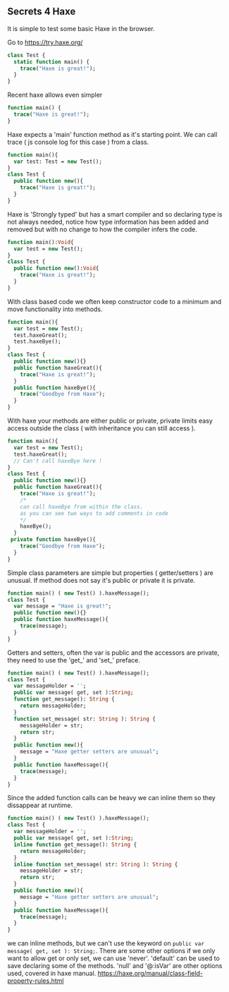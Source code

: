## Secrets 4 Haxe

It is simple to test some basic Haxe in the browser.

Go to https://try.haxe.org/

```Haxe
class Test {
  static function main() {
    trace("Haxe is great!");
  }
}
```

Recent haxe allows even simpler

```Haxe
function main() {
  trace("Haxe is great!");
}
```

Haxe expects a 'main' function method as it's starting point.  We can call trace (  js console log for this case ) from a class.

```Haxe
function main(){
  var test: Test = new Test();
}
class Test {
  public function new(){
    trace("Haxe is great!"); 
  }
}
```
Haxe is 'Strongly typed' but has a smart compiler and so declaring type is not always needed, notice how type information has been added and removed but with no change to how the compiler infers the code.
```Haxe
function main():Void{
  var test = new Test();
}
class Test {
  public function new():Void{
    trace("Haxe is great!"); 
  }
}
```
With class based code we often keep constructor code to a minimum and move functionality into methods.  
```Haxe
function main(){
  var test = new Test();
  test.haxeGreat();
  test.haxeBye();
}
class Test {
  public function new(){}
  public function haxeGreat(){
    trace("Haxe is great!"); 
  }
  public function haxeBye(){
    trace("Goodbye from Haxe");  
  }
}
```
With haxe your methods are either public or private, private limits easy access outside the class ( with inheritance you can still access ).
```Haxe
function main(){
  var test = new Test();
  test.haxeGreat();
  // Can't call haxeBye here !
}
class Test {
  public function new(){}
  public function haxeGreat(){
    trace("Haxe is great!");
    /*
    can call haxeBye from within the class.
    as you can see two ways to add comments in code
    */
    haxeBye();
  }
 private function haxeBye(){
    trace("Goodbye from Haxe");  
  }
}
```
Simple class parameters are simple but properties ( getter/setters ) are unusual. If method does not say it's public or private it is private.
```Haxe
function main() ( new Test() ).haxeMessage();
class Test {
  var message = "Haxe is great!";
  public function new(){}
  public function haxeMessage(){
    trace(message);
  }
}
```
Getters and setters, often the var is public and the accessors are private, they need to use the 'get_' and 'set_' preface.
```Haxe
function main() ( new Test() ).haxeMessage();
class Test {
  var messageHolder = '';
  public var message( get, set ):String;
  function get_message(): String {
    return messageHolder;
  }
  function set_message( str: String ): String {
    messageHolder = str;
    return str;
  }
  public function new(){ 
    message = "Haxe getter setters are unusual";
  }
  public function haxeMessage(){
    trace(message);
  }
}
```
Since the added function calls can be heavy we can inline them so they dissappear at runtime.
```Haxe
function main() ( new Test() ).haxeMessage();
class Test {
  var messageHolder = '';
  public var message( get, set ):String;
  inline function get_message(): String {
    return messageHolder;
  }
  inline function set_message( str: String ): String {
    messageHolder = str;
    return str;
  }
  public function new(){ 
    message = "Haxe getter setters are unusual";
  }
  public function haxeMessage(){
    trace(message);
  }
}
```
we can inline methods, but we can't use the keyword on ```public var message( get, set ): String;```.
There are some other options if we only want to allow get or only set, we can use 'never'. 'default' can be used to save declaring some of the methods. 'null' and '@:isVar' are other options used, covered in haxe manual.  https://haxe.org/manual/class-field-property-rules.html


